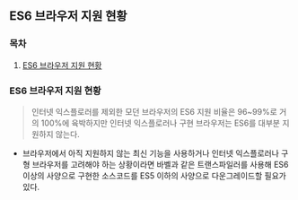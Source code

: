 ## ES6 브라우저 지원 현황

### 목차

1. [ES6 브라우저 지원 현황](#es6-브라우저-지원-현황-1)


### ES6 브라우저 지원 현황

> 인터넷 익스플로러를 제외한 모던 브라우저의 ES6 지원 비율은 96~99%로 거의 100%에 육박하지만 인터넷 익스플로러나 구현 브라우저는 ES6를 대부분 지원하지 않는다.

- 브라우저에서 아직 지원하지 않는 최신 기능을 사용하거나 인터넷 익스플로러나 구형 브라우저를 고려해야 하는 상황이라면 바벨과 같은 트랜스파일러를 사용해 ES6 이상의 사양으로 구현한 소스코드를 ES5 이하의 사양으로 다운그레이드할 필요가 있다.
